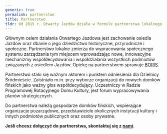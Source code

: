 ```yaml
---
generic: true
permalink: partnerstwo
title: Partnerstwo
tldr: Od 2015 r. Otwarty Jazdów działa w formule partnerstwa lokalnego pod opieką Biura Obsługi Ruchu Inicjatyw Społecznych (Warszawski Program Wspierania Partnerstw). Partnerstwo jest rozwiązaniem tymczasowym, na czas wypracowania modelu zarządzania osiedlem.
---
```

Głównym celem działania Otwartego Jazdowa jest zachowanie osiedla Jazdów oraz dbanie o jego dziedzictwo historyczne, przyrodnicze i społeczne. Partnerstwo lokalne zmierza do wypracowania społecznego systemu zarządzania tym miejscem wprowadzając nowe, innowacyjne mechanizmy współdecydowania i współdziałania wszystkich podmiotów związanych z osiedlem Jazdów. Opiekę na partnerstwem sprawuje [BORIS](https://www.facebook.com/stowarzyszenieboris/).

Partnerstwo stało się ważnym aktorem i punktem odniesienia dla Dzielnicy Śródmieście. Zaistniało m.in. przy wyborze organizacji do nowych domków fińskich jako ważny głos współdecydujący. Uczestniczy w Radzie Programowej Rotacyjnego Domu Kultury, jest forum wypracowywania planów strategicznych. 

Do partnerstwa należą gospodarze domków fińskich, wspierające organizacje pozarządowe, przedstawiciele okolicznych instytucji kultury i innych podmiotów publicznych oraz osoby prywatne. 

**Jeśli chcesz dołączyć do partnerstwa, skontaktuj się z [nami](#oj-footer).**